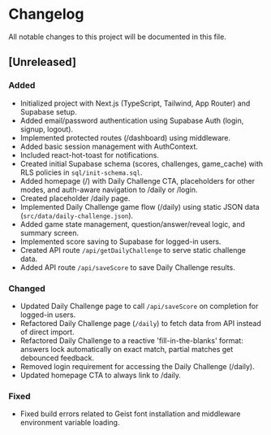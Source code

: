 # Changelog

All notable changes to this project will be documented in this file.

## [Unreleased]

### Added
- Initialized project with Next.js (TypeScript, Tailwind, App Router) and Supabase setup.
- Added email/password authentication using Supabase Auth (login, signup, logout).
- Implemented protected routes (/dashboard) using middleware.
- Added basic session management with AuthContext.
- Included react-hot-toast for notifications.
- Created initial Supabase schema (scores, challenges, game_cache) with RLS policies in `sql/init-schema.sql`.
- Added homepage (/) with Daily Challenge CTA, placeholders for other modes, and auth-aware navigation to /daily or /login.
- Created placeholder /daily page.
- Implemented Daily Challenge game flow (/daily) using static JSON data (`src/data/daily-challenge.json`).
- Added game state management, question/answer/reveal logic, and summary screen.
- Implemented score saving to Supabase for logged-in users.
- Created API route `/api/getDailyChallenge` to serve static challenge data.
- Added API route `/api/saveScore` to save Daily Challenge results.

### Changed
- Updated Daily Challenge page to call `/api/saveScore` on completion for logged-in users.
- Refactored Daily Challenge page (`/daily`) to fetch data from API instead of direct import.
- Refactored Daily Challenge to a reactive 'fill-in-the-blanks' format: answers lock automatically on exact match, partial matches get debounced feedback.
- Removed login requirement for accessing the Daily Challenge (/daily).
- Updated homepage CTA to always link to /daily.

### Fixed
- Fixed build errors related to Geist font installation and middleware environment variable loading. 